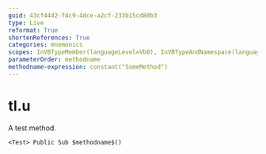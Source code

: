 ```yaml
---
guid: 43cf4442-f4c9-4dce-a2cf-233b15cd80b3
type: Live
reformat: True
shortenReferences: True
categories: mnemonics
scopes: InVBTypeMember(languageLevel=Vb8), InVBTypeAndNamespace(languageLevel=Vb8)
parameterOrder: methodname
methodname-expression: constant("SomeMethod")
---
```


# tl.u

A test method.

```
<Test> Public Sub $methodname$()
```
